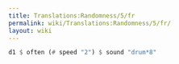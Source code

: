 ```yaml
---
title: Translations:Randomness/5/fr
permalink: wiki/Translations:Randomness/5/fr/
layout: wiki
---
```


``` Haskell
d1 $ often (# speed "2") $ sound "drum*8"
```
